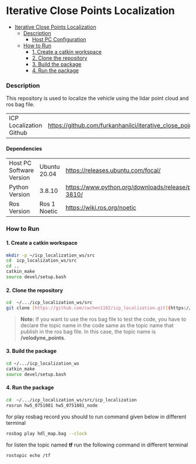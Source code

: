 
# Iterative Close Points Localization


- [Iterative Close Points Localization](#Iterative-Close-Points-Localization)
  - [Description](#purpose)
    - [Host PC Configuration](#host-pc-configuration)
  - [How to Run](#how-to-run)
    - [1. Create a catkin workspace](#1-create-a-catkin-workspace)
    - [2. Clone the repository](#2-clone-the-repository)
    - [3. Build the package](#3-build-the-package)
    - [4. Run the package](#4-run-the-package)
    


### Description

This repository is used to localize the vehicle using the lidar point cloud and ros bag file.


|                         |                                                                           | 
|-------------------------|---------------------------------------------------------------------------|
| ICP Localization Github | https://github.com/furkanhanilci/iterative_close_points_localization.git  |


#### Dependencies

|                          |              |                                                                         |
|--------------------------|--------------| ----------------------------------------------------------------------- |
| Host PC Software Version | Ubuntu 20.04 |        https://releases.ubuntu.com/focal/                               |
| Python Version           | 3.8.10       | https://www.python.org/downloads/release/python-3810/                   |
| Ros Version              | Ros 1 Noetic | https://wiki.ros.org/noetic   |



### How to Run

#### 1. Create a catkin workspace

```bash
mkdir -p ~/icp_localization_ws/src
cd  icp_localization_ws/src
cd ..
catkin_make
source devel/setup.bash
```

#### 2. Clone the repository
```bash
cd  ~/.../icp_localization_ws/src
git clone [https://github.com/cwchen1102/icp_localization.git](https://github.com/furkanhanilci/iterative_close_points_localization.git)
```

>**Note:**
> If you want to use the ros bag file to test the code, you have to declare the topic name in the code same as the topic name that publish in the ros bag file.
> In this case, the topic name is **/velodyne_points**.

#### 3. Build the package

```bash
cd ~/.../icp_localization_ws
catkin_make
source devel/setup.bash
```
#### 4. Run the package

```bash
cd  ~/.../icp_localization_ws/src/icp_localization
rosrun hw5_0751081 hw5_0751081_node
```
for play rosbag record you should to run command given below in different terminal
```bash
rosbag play hdl_map.bag --clock
```
for listen the topic named **tf** run the following command in different terminal

```bash
rostopic echo /tf
```




